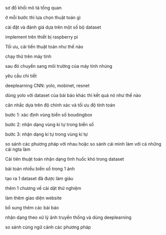 sơ đồ khối mô tả tổng quan

ở mỗi bước thì lựa chọn thuật toán gì

cài đặt và đánh giá dựa trên một số bộ dataset

implement trên thiết bị raspberry pi

Tối ưu, cải tiến thuật toán như thế nào

chạy thử trên máy tính

sau đó chuyển sang môi trường của máy tính nhúng

yêu cầu chi tiết

deeplearning CNN: yolo, mobinet, resnet

dùng yolo với dataset của bài báo khác thì kết quả nó như thế nào

cân nhắc dựa trên độ chính xác và tối ưu độ tính toán

bước 1: xác định vùng biển số boudingbox

bước 2: nhận dạng vùng kí tự trong biển số

bước 3: nhận dạng kí tự trong vùng kí tự

so sánh các phương pháp với nhau hoặc so sánh cái mình làm với cả những cái ngta làm

Cải tiên thuật toán nhận dạng tình huốc khó trong dataset

bài toán nhiều biển số trong 1 ảnh

tạo ra 1 dataset đã được làm giàu

thêm 1 chương về cài dặt thử nghiệm

làm thêm giao diện website

bổ sung thêm các bài báo

nhận dạng theo xử lý ảnh truyền thống và dùng deeplearning

so sánh cùng ngữ cảnh các phương pháp

